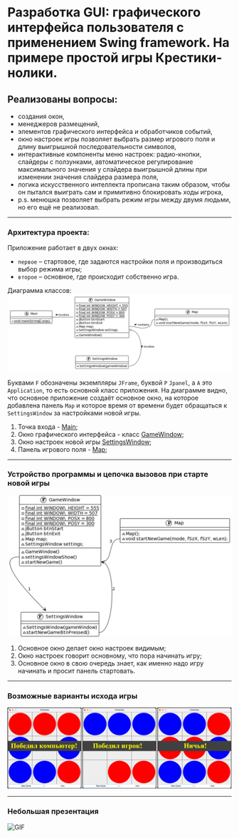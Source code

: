 # Разработка GUI: графического интерфейса пользователя с применением Swing framework. На примере простой игры Крестики-нолики.

## Реализованы вопросы:
* создания окон,
* менеджеров размещений, 
* элементов графического интерфейса и обработчиков событий,
* окно настроек игры позволяет выбрать размер игрового поля и длину выигрышной последовательности символов,
* интерактивные компоненты меню настроек: радио-кнопки, слайдеры с ползунками, автоматическое регулирование максимального значения у слайдера выигрышной длины при изменении значения слайдера размера поля,
* логика искусственного интеллекта прописана таким образом, чтобы он пытался выиграть сам и примитивно блокировать ходы игрока,
* p.s. менюшка позволяет выбрать режим игры между двумя людьми, но его ещё не реализовал.

---
### Архитектура проекта:
Приложение работает в двух окнах:
* `первое` – стартовое, где задаются настройки поля и производиться выбор режима игры; 
* `второе` – основное, где происходит собственно игра. 

Диаграмма классов:
![programArchitecture](media/programArchitecture.png)

Буквами `F` обозначены экземпляры `JFrame`, буквой `P` `Jpanel`, а `A` это `Application`, то есть основной класс приложения. 
На диаграмме видно, что основное приложение создаёт основное окно, на которое добавлена панель `Map` и которое 
время от времени будет обращаться к `SettingsWindow` за настройками новой игры.

1. Точка входа - [Main](https://github.com/MikhailAkulov/Tic-Tac-Toe-Swing-framework-/blob/main/src/main/java/org/example/Main.java);
2. Окно графического интерфейса - класс [GameWindow](https://github.com/MikhailAkulov/Tic-Tac-Toe-Swing-framework-/blob/main/src/main/java/org/example/GameWindow.java);
3. Окно настроек новой игры [SettingsWindow](https://github.com/MikhailAkulov/Tic-Tac-Toe-Swing-framework-/blob/main/src/main/java/org/example/SettingsWindow.java);
4. Панель игрового поля - [Map](https://github.com/MikhailAkulov/Tic-Tac-Toe-Swing-framework-/blob/main/src/main/java/org/example/Map.java);

---
### Устройство программы и цепочка вызовов при старте новой игры
![programDeviceAndChain](media/programDeviceAndChain.png)
1. Основное окно делает окно настроек видимым; 
2. Окно настроек говорит основному, что пора начинать игру;
3. Основное окно в свою очередь знает, как именно надо игру начинать и просит панель стартовать.

---
### Возможные варианты исхода игры
![gameResult](media/gameResult.png)

---
### Небольшая презентация
![GIF](media/Tic-tac-toe.gif)